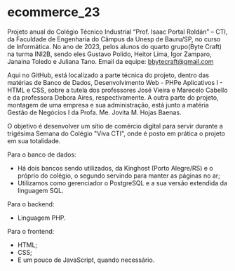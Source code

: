 # ecommerce_23
Projeto anual do Colégio Técnico Industrial “Prof. Isaac Portal Roldán” – CTI, da Faculdade de Engenharia 
do Câmpus da Unesp de Bauru/SP, no curso de Informática. 
No ano de 2023, pelos alunos do quarto grupo(Byte Craft) na turma INI2B, sendo eles Gustavo Polido, 
Heitor Lima, Igor Zamparo, Janaina Toledo e Juliana Tano. 
Email da equipe: bbytecraft@gmail.com

Aqui no GitHub, está localizado a parte técnica do projeto, dentro das matérias de Banco de Dados, 
Desenvolvimento Web - PHPe Aplicativos I - HTML e CSS, sobre a tutela dos professores José Vieira 
e Marecelo Cabello e da professora Debora Aires, respectivamente. 
A outra parte do projeto, montagem de uma empresa e sua administração, está junto a matéria 
Gestão de Negócios I da Profa. Me. Jovita M. Hojas Baenas.

O objetivo é desenvolver um sítio de comércio digital para servir durante a trigésima Semana do Colégio
"Viva CTI", onde é posto em prática o projeto em sua totalidade. 

Para o banco de dados:
  - Há dois bancos sendo utilizados, da Kinghost (Porto Alegre/RS) e o próprio do colégio, o segundo
    servindo para manter as páginas no ar;
  - Utilizamos como gerenciador o PostgreSQL e a sua versão extendida da linguagem SQL.

Para o backend:
  - Linguagem PHP.

Para o frontend:
  - HTML;
  - CSS;
  - E um pouco de JavaScript, quando necessário.

